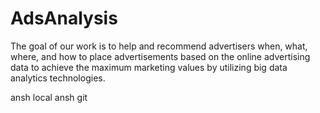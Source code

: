 # AdsAnalysis

The goal of our work is to help and recommend advertisers when, what, where, and how to place advertisements based on the online advertising data to achieve the maximum marketing values by utilizing big data analytics technologies.

ansh local
ansh git
